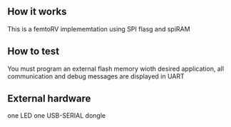 <!---

This file is used to generate your project datasheet. Please fill in the information below and delete any unused
sections.

You can also include images in this folder and reference them in the markdown. Each image must be less than
512 kb in size, and the combined size of all images must be less than 1 MB.
-->

## How it works

This is a femtoRV implememtation using SPI flasg and spiRAM

## How to test
You must program an external flash memory wioth desired application, all communication and debug messages are displayed in UART

## External hardware

one LED one USB-SERIAL dongle
